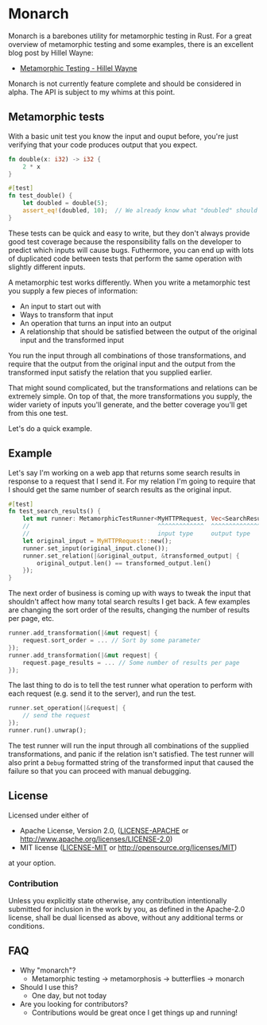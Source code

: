 # Monarch

Monarch is a barebones utility for metamorphic testing in Rust. For a great overview of metamorphic testing and some examples, there is an excellent blog post by Hillel Wayne:
- [Metamorphic Testing - Hillel Wayne](https://hillelwayne.com/post/metamorphic-testing/)

Monarch is not currently feature complete and should be considered in alpha. The API is subject to my whims at this point.

## Metamorphic tests
With a basic unit test you know the input and ouput before, you're just verifying that your code produces output that you expect.
```rust
fn double(x: i32) -> i32 {
    2 * x
}

#[test]
fn test_double() {
    let doubled = double(5);
    assert_eq!(doubled, 10);  // We already know what "doubled" should be!
}
```

These tests can be quick and easy to write, but they don't always provide good test coverage because the responsibility falls on the developer to predict which inputs will cause bugs.
Futhermore, you can end up with lots of duplicated code between tests that perform the same operation with slightly different inputs.

A metamorphic test works differently. When you write a metamorphic test you supply a few pieces of information:
- An input to start out with
- Ways to transform that input
- An operation that turns an input into an output
- A relationship that should be satisfied between the output of the original input and the transformed input

You run the input through all combinations of those transformations, and require that the output from the original input and the output from the transformed input satisfy the relation that you supplied earlier.

That might sound complicated, but the transformations and relations can be extremely simple. On top of that, the more transformations you supply, the wider variety of inputs you'll generate, and the better coverage you'll get from this one test.

Let's do a quick example.

## Example
Let's say I'm working on a web app that returns some search results in response to a request that I send it.
For my relation I'm going to require that I should get the same number of search results as the original input.

```rust
#[test]
fn test_search_results() {
    let mut runner: MetamorphicTestRunner<MyHTTPRequest, Vec<SearchResult>> = MetamorphicTestRunner::new();
    //                                    ^^^^^^^^^^^^^  ^^^^^^^^^^^^^^^^^^
    //                                    input type     output type
    let original_input = MyHTTPRequest::new();
    runner.set_input(original_input.clone());
    runner.set_relation(|&original_output, &transformed_output| {
        original_output.len() == transformed_output.len()
    });
}
```

The next order of business is coming up with ways to tweak the input that shouldn't affect how many total search results I get back.
A few examples are changing the sort order of the results, changing the number of results per page, etc.
```rust
runner.add_transformation(|&mut request| {
    request.sort_order = ... // Sort by some parameter
});
runner.add_transformation(|&mut request| {
    request.page_results = ... // Some number of results per page
});
```

The last thing to do is to tell the test runner what operation to perform with each request (e.g. send it to the server), and run the test.
```rust
runner.set_operation(|&request| {
    // send the request
});
runner.run().unwrap();
```

The test runner will run the input through all combinations of the supplied transformations, and panic if the relation isn't satisfied.
The test runner will also print a `Debug` formatted string of the transformed input that caused the failure so that you can proceed with manual debugging.

## License

Licensed under either of

 * Apache License, Version 2.0, ([LICENSE-APACHE](LICENSE-APACHE) or http://www.apache.org/licenses/LICENSE-2.0)
 * MIT license ([LICENSE-MIT](LICENSE-MIT) or http://opensource.org/licenses/MIT)

at your option.

### Contribution

Unless you explicitly state otherwise, any contribution intentionally
submitted for inclusion in the work by you, as defined in the Apache-2.0
license, shall be dual licensed as above, without any additional terms or
conditions.

## FAQ
- Why "monarch"?
    - Metamorphic testing -> metamorphosis -> butterflies -> monarch
- Should I use this?
    - One day, but not today
- Are you looking for contributors?
    - Contributions would be great once I get things up and running!
